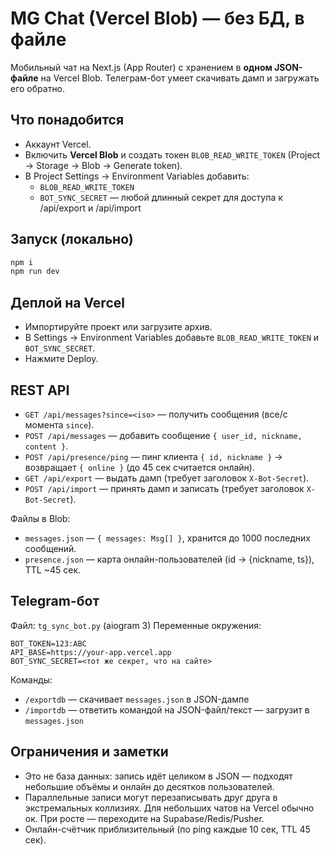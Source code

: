 # MG Chat (Vercel Blob) — без БД, в файле

Мобильный чат на Next.js (App Router) c хранением в **одном JSON-файле** на Vercel Blob.
Телеграм-бот умеет скачивать дамп и загружать его обратно.

## Что понадобится
- Аккаунт Vercel.
- Включить **Vercel Blob** и создать токен `BLOB_READ_WRITE_TOKEN` (Project → Storage → Blob → Generate token).
- В Project Settings → Environment Variables добавить:
  - `BLOB_READ_WRITE_TOKEN`
  - `BOT_SYNC_SECRET` — любой длинный секрет для доступа к /api/export и /api/import

## Запуск (локально)
```bash
npm i
npm run dev
```

## Деплой на Vercel
- Импортируйте проект или загрузите архив.
- В Settings → Environment Variables добавьте `BLOB_READ_WRITE_TOKEN` и `BOT_SYNC_SECRET`.
- Нажмите Deploy.

## REST API
- `GET /api/messages?since=<iso>` — получить сообщения (все/с момента `since`).
- `POST /api/messages` — добавить сообщение `{ user_id, nickname, content }`.
- `POST /api/presence/ping` — пинг клиента `{ id, nickname }` → возвращает `{ online }` (до 45 сек считается онлайн).
- `GET /api/export` — выдать дамп (требует заголовок `X-Bot-Secret`).
- `POST /api/import` — принять дамп и записать (требует заголовок `X-Bot-Secret`).

Файлы в Blob:
- `messages.json` — `{ messages: Msg[] }`, хранится до 1000 последних сообщений.
- `presence.json` — карта онлайн-пользователей (id → {nickname, ts}), TTL ~45 сек.

## Telegram-бот
Файл: `tg_sync_bot.py` (aiogram 3)
Переменные окружения:
```
BOT_TOKEN=123:ABC
API_BASE=https://your-app.vercel.app
BOT_SYNC_SECRET=<тот же секрет, что на сайте>
```
Команды:
- `/exportdb` — скачивает `messages.json` в JSON-дампе
- `/importdb` — ответить командой на JSON-файл/текст — загрузит в `messages.json`

## Ограничения и заметки
- Это не база данных: запись идёт целиком в JSON — подходят небольшие объёмы и онлайн до десятков пользователей.
- Параллельные записи могут перезаписывать друг друга в экстремальных коллизиях.
  Для небольших чатов на Vercel обычно ок. При росте — переходите на Supabase/Redis/Pusher.
- Онлайн-счётчик приблизительный (по ping каждые 10 сек, TTL 45 сек).
